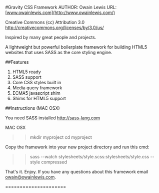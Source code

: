 #Gravity CSS Framework
AUTHOR: Owain Lewis
URL: [www.owainlewis.com](http://www.owainlewis.com/)

Creative Commons (cc) Attribution 3.0
http://creativecommons.org/licenses/by/3.0/us/

Inspired by many great people and projects.

A lightweight but powerful boilerplate framework for building HTML5 websites that uses SASS as the core styling engine. 

##Features

1. HTML5 ready
2. SASS support
3. Core CSS styles built in
4. Media query framework
5. ECMA5 javascript shim
6. Shims for HTML5 support

##Instructions (MAC OSX)

You need SASS installed http://sass-lang.com

MAC OSX

>> mkdir myproject
>> cd myproject

Copy the framework into your new project directory and run this cmd: 

>> sass --watch stylesheets/style.scss:stylesheets/style.css --style compressed

That's it. Enjoy. If you have any questions about this framework email owain@owainlewis.com.

=====================




